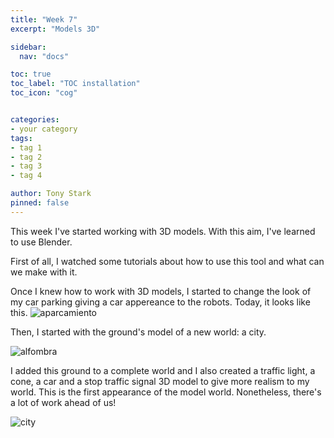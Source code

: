 ```yaml
---
title: "Week 7"
excerpt: "Models 3D"

sidebar:
  nav: "docs"

toc: true
toc_label: "TOC installation"
toc_icon: "cog"


categories:
- your category
tags:
- tag 1
- tag 2
- tag 3
- tag 4

author: Tony Stark
pinned: false
---
```


This week I've started working with 3D models. With this aim, I've learned to use Blender. 

First of all, I watched some tutorials about how to use this tool and what can we make with it.

Once I knew how to work with 3D models, I started to change the look of my car parking giving a car appereance to the robots.
Today, it looks like this.
![aparcamiento](https://user-images.githubusercontent.com/52928749/67424285-25f30200-f5d6-11e9-91ee-b37545420665.png)

Then, I started with the ground's model of a new world: a city.

![alfombra](https://user-images.githubusercontent.com/52928749/67424531-9568f180-f5d6-11e9-90bd-7d49cdbf8897.jpg)

I added this ground to a complete world and I also created a traffic light, a cone, a car and a stop traffic signal 3D model to give more realism to my world.
This is the first appearance of the model world. Nonetheless, there's a lot of work ahead of us!

![city](https://user-images.githubusercontent.com/52928749/67423941-787fee80-f5d5-11e9-9245-5c8f4a147ea8.png)

